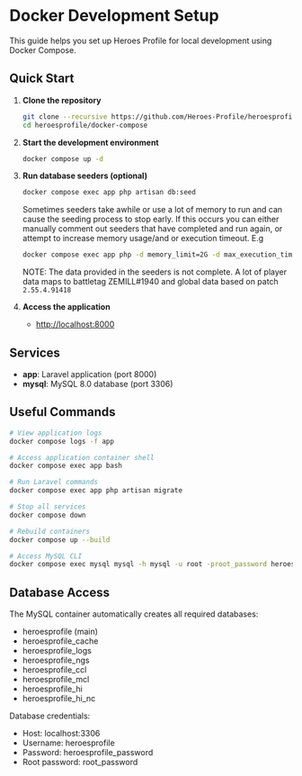 # Docker Development Setup

This guide helps you set up Heroes Profile for local development using Docker Compose.

## Quick Start

1. **Clone the repository**

   ```bash
   git clone --recursive https://github.com/Heroes-Profile/heroesprofile.git
   cd heroesprofile/docker-compose
   ```

2. **Start the development environment**

   ```bash
   docker compose up -d
   ```

3. **Run database seeders (optional)**

   ```bash
   docker compose exec app php artisan db:seed
   ```
   
   Sometimes seeders take awhile or use a lot of memory to run and can cause the seeding process to stop early.  If this occurs you can either manually comment out seeders that have completed and run again, or attempt to increase memory usage/and or execution timeout.  E.g 
   
   ```bash 
   docker compose exec app php -d memory_limit=2G -d max_execution_time=0 artisan db:seed 
   ```

   NOTE:  The data provided in the seeders is not complete.  A lot of player data maps to battletag ZEMILL#1940 and global data based on patch `2.55.4.91418`

4. **Access the application**
   - [http://localhost:8000](http://localhost:8000)

## Services

- **app**: Laravel application (port 8000)
- **mysql**: MySQL 8.0 database (port 3306)

## Useful Commands

```bash
# View application logs
docker compose logs -f app

# Access application container shell
docker compose exec app bash

# Run Laravel commands
docker compose exec app php artisan migrate

# Stop all services
docker compose down

# Rebuild containers
docker compose up --build

# Access MySQL CLI
docker compose exec mysql mysql -h mysql -u root -proot_password heroesprofile
```

## Database Access

The MySQL container automatically creates all required databases:

- heroesprofile (main)
- heroesprofile_cache
- heroesprofile_logs
- heroesprofile_ngs
- heroesprofile_ccl
- heroesprofile_mcl
- heroesprofile_hi
- heroesprofile_hi_nc

Database credentials:

- Host: localhost:3306
- Username: heroesprofile
- Password: heroesprofile_password
- Root password: root_password

